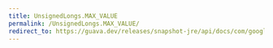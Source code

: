 ```yaml
---
title: UnsignedLongs.MAX_VALUE
permalink: /UnsignedLongs.MAX_VALUE/
redirect_to: https://guava.dev/releases/snapshot-jre/api/docs/com/google/common/primitives/UnsignedLongs.html#MAX_VALUE
---
```


